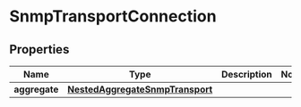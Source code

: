 

# SnmpTransportConnection


## Properties

Name | Type | Description | Notes
------------ | ------------- | ------------- | -------------
**aggregate** | [**NestedAggregateSnmpTransport**](NestedAggregateSnmpTransport.md) |  | 




